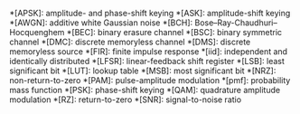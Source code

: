 *[APSK]: amplitude- and phase-shift keying
*[ASK]: amplitude-shift keying
*[AWGN]: additive white Gaussian noise
*[BCH]: Bose–Ray-Chaudhuri–Hocquenghem
*[BEC]: binary erasure channel
*[BSC]: binary symmetric channel
*[DMC]: discrete memoryless channel
*[DMS]: discrete memoryless source
*[FIR]: finite impulse response
*[iid]: independent and identically distributed
*[LFSR]: linear-feedback shift register
*[LSB]: least significant bit
*[LUT]: lookup table
*[MSB]: most significant bit
*[NRZ]: non-return-to-zero
*[PAM]: pulse-amplitude modulation
*[pmf]: probability mass function
*[PSK]: phase-shift keying
*[QAM]: quadrature amplitude modulation
*[RZ]: return-to-zero
*[SNR]: signal-to-noise ratio
